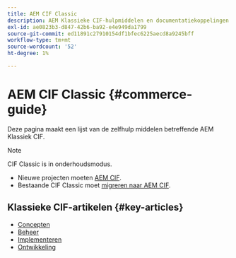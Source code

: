 ```yaml
---
title: AEM CIF Classic
description: AEM Klassieke CIF-hulpmiddelen en documentatiekoppelingen voor zelfhulp
exl-id: ae0823b3-d847-42b6-ba92-e4e949da1799
source-git-commit: ed11891c27910154df1bfec6225aecd8a9245bff
workflow-type: tm+mt
source-wordcount: '52'
ht-degree: 1%

---
```


# AEM CIF Classic {#commerce-guide}

Deze pagina maakt een lijst van de zelfhulp middelen betreffende AEM Klassiek CIF.

>[!NOTE]
>
>CIF Classic is in onderhoudsmodus.
>
>* Nieuwe projecten moeten [AEM CIF](/help/commerce/home.md).
>* Bestaande CIF Classic moet [migreren naar AEM CIF](/help/commerce/cif/migration.md).
>


## Klassieke CIF-artikelen {#key-articles}

* [Concepten](administering/concepts.md)
* [Beheer](administering/generic.md)
* [Implementeren](deploying/ecommerce.md)
* [Ontwikkeling](developing/ecommerce.md)
